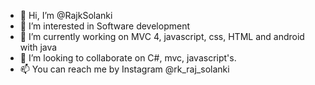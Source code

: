 - 👋 Hi, I’m @RajkSolanki
- 👀 I’m interested in Software development
- 🌱 I’m currently working on MVC 4, javascript, css, HTML and android with java
- 💞️ I’m looking to collaborate on C#, mvc, javascript's.
- 📫 You can reach me by Instagram @rk_raj_solanki

<!---
RajkSolanki/RajkSolanki is a ✨ special ✨ repository because its `README.md` (this file) appears on your GitHub profile.
You can click the Preview link to take a look at your changes.
--->
